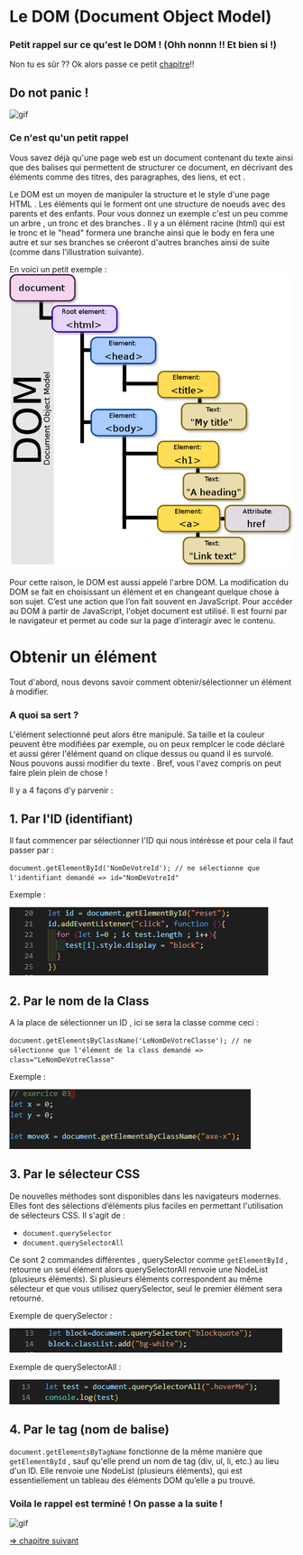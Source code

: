 # Le DOM  (Document Object Model)

### Petit rappel sur ce qu'est le DOM ! (Ohh nonnn !! Et bien si !)
Non tu es sûr ?? Ok alors passe ce petit [chapitre](#terminer)!!

## Do not panic !

![gif](https://media.giphy.com/media/Hb6w89F9ZlB6M/giphy.gif)

### Ce n'est qu'un petit rappel

Vous savez déjà qu'une page web est un document contenant du texte ainsi que des balises qui permettent de structurer ce document, en décrivant des éléments comme des titres, des paragraphes, des liens, et ect .


Le DOM  est un moyen de manipuler la structure et le style d'une page HTML .
Les éléments qui le forment ont une structure de noeuds avec des parents et des enfants.
Pour vous donnez un exemple c'est un peu comme un arbre , un tronc et des branches . Il y a un élément racine (html) qui est le tronc et le "head" formera une branche ainsi que le body en fera une autre et sur ses branches se créeront d'autres branches ainsi de suite (comme dans l'illustration suivante).

En voici un petit exemple : ![Illustration](./img/Dom/DOM.png)

Pour cette raison, le DOM est aussi appelé l'arbre DOM.
La modification du DOM se fait en choisissant un élément et en changeant quelque chose à son sujet. C’est une action que l’on fait souvent en JavaScript. Pour accéder au DOM à partir de JavaScript, l'objet document est utilisé. Il est fourni par le navigateur et permet au code sur la page d'interagir avec le contenu.

# Obtenir un élément

Tout d'abord, nous devons savoir comment obtenir/sélectionner un élément à modifier.

### A quoi sa sert ?

L'élément selectionné peut alors être manipulé. Sa taille et la couleur peuvent être modifiées par exemple, ou on peux remplcer le code déclaré et aussi gérer l'élément quand on clique dessus ou quand il es survolé. Nous pouvons aussi modifier du texte .
Bref, vous l'avez compris on peut faire plein plein de chose !

Il y a 4 façons d'y parvenir :

## 1. Par l'ID (identifiant)

Il faut commencer par sélectionner l'ID qui nous intérèsse et pour cela il faut passer par :

 `document.getElementById('NomDeVotreId'); // ne sélectionne que l'identifiant demandé => id="NomDeVotreId" `


Exemple :

![exemple ID](./img/Dom/identifiant.png)

## 2. Par le nom de la Class

 A la place de sélectionner un ID , ici se sera la classe comme ceci : 
 
 `document.getElementsByClassName('LeNomDeVotreClasse'); // ne sélectionne que l'élément de la class demandé => class="LeNomDeVotreClasse" `

Exemple :

![exemple ClassNam](./img/Dom/Classname.png)

## 3. Par le sélecteur CSS

De nouvelles méthodes sont disponibles dans les navigateurs modernes. Elles font des sélections d’éléments plus faciles en permettant l'utilisation de sélecteurs CSS. Il s'agit de :

- `document.querySelector` 
- `document.querySelectorAll` 

Ce sont 2 commandes différentes , querySelector comme `getElementById` , retourne un seul élément alors querySelectorAll renvoie une NodeList (plusieurs éléments). Si plusieurs éléments correspondent au même sélecteur et que vous utilisez querySelector, seul le premier élément sera retourné.

Exemple de querySelector :

![exemple querySelector](./img/Dom/querySelector.png)

Exemple de querySelectorAll :

![exemple querySelectorAll](./img/Dom/querySelectorAll.png)

## 4. Par le tag (nom de balise)

`document.getElementsByTagName` fonctionne de la même manière que `getElementById` , sauf qu'elle prend un nom de tag (div, ul, li, etc.) au lieu d'un ID. Elle renvoie une NodeList (plusieurs éléments), qui est essentiellement un tableau des éléments DOM qu’elle a pu trouvé.


### Voila le rappel est terminé ! On passe a la suite ! <a id="terminer"></a>

![gif](https://media.giphy.com/media/3ornjXIIShZ2MgyyHu/giphy.gif)

[=> chapitre suivant](03-creation.md)